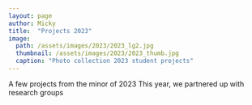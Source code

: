 ```yaml
---
layout: page
author: Micky
title:  "Projects 2023"
image: 
  path: /assets/images/2023/2023_lg2.jpg
  thumbnail: /assets/images/2023/2023_thumb.jpg
  caption: "Photo collection 2023 student projects"
---
```

A few projects from the minor of 2023 This year, we partnered up with research groups
